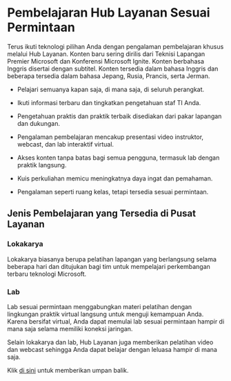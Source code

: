 # <a name="services-hub-learning-on-demand"></a>Pembelajaran Hub Layanan Sesuai Permintaan

Terus ikuti teknologi pilihan Anda dengan pengalaman pembelajaran khusus melalui Hub Layanan. Konten baru sering dirilis dari Teknisi Lapangan Premier Microsoft dan Konferensi Microsoft Ignite. Konten berbahasa Inggris disertai dengan subtitel. Konten tersedia dalam bahasa Inggris dan beberapa tersedia dalam bahasa Jepang, Rusia, Prancis, serta Jerman. 

-   Pelajari semuanya kapan saja, di mana saja, di seluruh perangkat. 

-   Ikuti informasi terbaru dan tingkatkan pengetahuan staf TI Anda.  

-   Pengetahuan praktis dan praktik terbaik disediakan dari pakar lapangan dan dukungan. 

-   Pengalaman pembelajaran mencakup presentasi video instruktor, webcast, dan lab interaktif virtual. 

-   Akses konten tanpa batas bagi semua pengguna, termasuk lab dengan praktik langsung. 

-   Kuis perkuliahan memicu meningkatnya daya ingat dan pemahaman. 

-   Pengalaman seperti ruang kelas, tetapi tersedia sesuai permintaan. 

 

## <a name="types-of-learning-available-in-the-services-hub"></a>Jenis Pembelajaran yang Tersedia di Pusat Layanan 

### <a name="workshops"></a>**Lokakarya** 

Lokakarya biasanya berupa pelatihan lapangan yang berlangsung selama beberapa hari dan ditujukan bagi tim untuk mempelajari perkembangan terbaru teknologi Microsoft. 

 

### <a name="labs"></a>**Lab** 

Lab sesuai permintaan menggabungkan materi pelatihan dengan lingkungan praktik virtual langsung untuk menguji kemampuan Anda. Karena bersifat virtual, Anda dapat memulai lab sesuai permintaan hampir di mana saja selama memiliki koneksi jaringan. 

 

Selain lokakarya dan lab, Hub Layanan juga memberikan pelatihan video dan webcast sehingga Anda dapat belajar dengan leluasa hampir di mana saja.


Klik <a href="mailto:SHub_Feedback_RC@Microsoft.com?subject=Resource%20Center%20Feedback%3A%20%3CInsert%20feedback%20topic%3E%3E&amp;body=%3C%3Cplease%20submit%20your%20feedback%20with%20enough%20detail%20on%20the%20problem%2C%20reproduction%20steps%20and%20what%20you%20desire%20to%20happen%3E%3E" target="_blank">di sini</a> untuk memberikan umpan balik.
